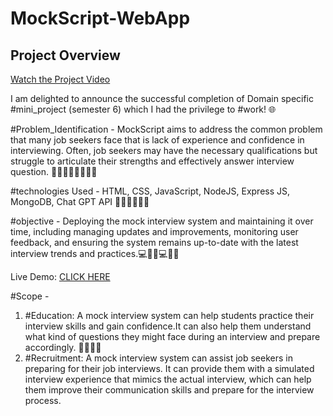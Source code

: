 # MockScript-WebApp

<!-- 🚀 An #interview preparation #webApplication we named it as - "MockScript" ! 🎉 -->

## Project Overview

[Watch the Project Video](https://drive.google.com/file/d/1WrOACA_mDUxOft0e7sc8zjv7nQQkEA2P/view)



I am delighted to announce the successful completion of Domain specific #mini_project (semester 6) which I had the privilege to #work! 🌐

#Problem_Identification - MockScript aims to address the common problem that many job seekers face that is lack of experience and confidence in interviewing. Often, job seekers may have the necessary qualifications but struggle to articulate their strengths and effectively answer interview question. 👨‍💼👨‍💼👩‍💼👩‍💼

#technologies Used - HTML, CSS, JavaScript, NodeJS, Express JS, MongoDB, Chat GPT API 👨‍🔧👩‍🔧👨‍🔧

#objective - Deploying the mock interview system and maintaining it over time, including managing updates and improvements, monitoring user feedback, and ensuring the system remains up-to-date with the latest interview trends and practices.💻👨‍💼💻👩‍💼
                  

Live Demo:   [CLICK HERE](https://drive.google.com/file/d/1WrOACA_mDUxOft0e7sc8zjv7nQQkEA2P/view)

#Scope -  
1. #Education: A mock interview system can help students practice their interview skills and gain confidence.It can also help them understand what kind of questions they might face during an interview and prepare accordingly. 👨‍🎓👩‍🎓
2. #Recruitment: A mock interview system can assist job seekers in preparing for their job interviews. It can provide them with a simulated interview experience that mimics the actual interview, which can help them improve their communication skills and prepare for the interview process.
